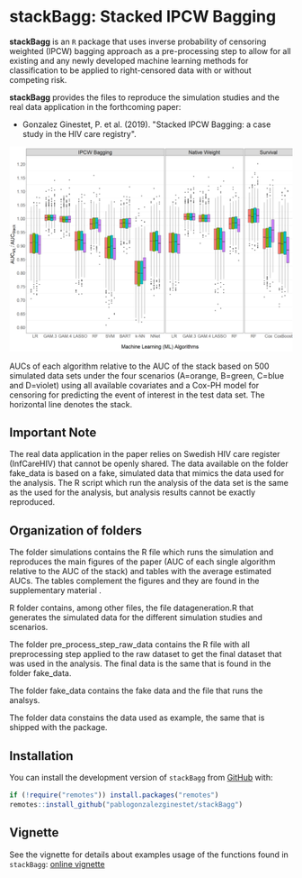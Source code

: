 # stackBagg: Stacked IPCW Bagging


**stackBagg** is an `R` package that uses inverse probability of censoring weighted
(IPCW) bagging approach as a pre-processing step to allow for all existing and any
newly developed machine learning methods for classification to be applied to right-censored data with or
without competing risk.

**stackBagg** provides the files to reproduce the simulation studies and the real data application in the forthcoming paper:
* Gonzalez Ginestet, P. et al. (2019). "Stacked IPCW Bagging: a case study in the HIV care
registry".

![](man/figures/boxplot_sim1_coxph_stack.png)

AUCs of each algorithm relative to the AUC of the stack based on 500 simulated data sets under the four scenarios (A=orange, B=green, C=blue and D=violet) using all available covariates and a Cox-PH model for censoring for predicting the event of interest in the test data set. The horizontal line denotes the stack.

## Important Note

The real data application in the paper relies on Swedish HIV care register (InfCareHIV) that cannot be openly shared. The data available on the folder fake_data is based on a fake, simulated  data that mimics the data used for the analysis. The R script which run the analysis of the data set is the same as the used for the analysis, but analysis results cannot be exactly reproduced. 

## Organization of folders

The folder simulations contains the R file which runs the simulation and reproduces the main figures of the paper (AUC of each single algorithm relative to the AUC of the stack) and tables with the average estimated AUCs. The tables complement the figures and they are found in the supplementary material . 

R folder contains, among other files, the file datageneration.R that generates the simulated data for the different simulation studies and scenarios.

The folder pre_process_step_raw_data contains the R file with all preprocessing step applied to the raw dataset to get the final dataset that was used in the analysis. The final data is the same that is found in the folder fake_data.

The folder fake_data contains the fake data and the file that runs the analsys.

The folder data constains the data used as example, the same that is shipped with the package.


## Installation

You can install the development version of `stackBagg` from [GitHub](https://github.com/pablogonzalezginestet/stackBagg) with:


```R
if (!require("remotes")) install.packages("remotes")
remotes::install_github("pablogonzalezginestet/stackBagg")
```


## Vignette


See the vignette for details about examples usage of the functions found in  `stackBagg`: [online vignette](https://pablogonzalezginestet.github.io/stackBagg/)



